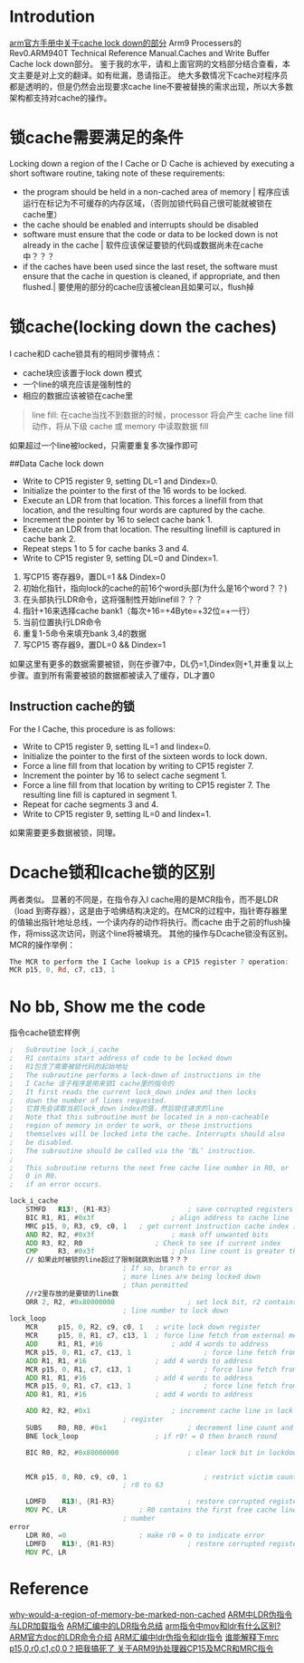 # Introdution 
[arm官方手册中关于cache lock down的部分][0]
Arm9 Processers的Rev0.ARM940T Technical Reference Manual.Caches and Write Buffer Cache lock down部分。
鉴于我的水平，请和上面官网的文档部分结合查看，本文主要是对上文的翻译。如有纰漏，恳请指正。
绝大多数情况下cache对程序员都是透明的，但是仍然会出现要求cache line不要被替换的需求出现，所以大多数架构都支持对cache的操作。
# 锁cache需要满足的条件
Locking down a region of the I Cache or D Cache is achieved by executing a short software routine, taking note of these requirements:

+ the program should be held in a non-cached area of memory | 程序应该运行在标记为不可缓存的内存区域，（否则加锁代码自己很可能就被锁在cache里）
+ the cache should be enabled and interrupts should be disabled
+ software must ensure that the code or data to be locked down is not already in the cache | 软件应该保证要锁的代码或数据尚未在cache中？？？
+ if the caches have been used since the last reset, the software must ensure that the cache in question is cleaned, if appropriate, and then flushed.| 要使用的部分的cache应该被clean且如果可以，flush掉

# 锁cache(locking down the caches)
I cache和D cache锁具有的相同步骤特点：

+ cache块应该置于lock down 模式
+ 一个line的填充应该是强制性的
+ 相应的数据应该被锁在cache里

>line fill: 在cache当找不到数据的时候，processor 将会产生 cache line fill 动作，将从下级 cache 或 memory 中读取数据 fill

如果超过一个line被locked，只需要重复多次操作即可

##Data Cache lock down

+ Write to CP15 register 9, setting DL=1 and Dindex=0.
+ Initialize the pointer to the first of the 16 words to be locked.
+ Execute an LDR from that location. This forces a linefill from that location, and the resulting four words are captured by the cache.
+ Increment the pointer by 16 to select cache bank 1.
+ Execute an LDR from that location. The resulting linefill is captured in cache bank 2.
+ Repeat steps 1 to 5 for cache banks 3 and 4.
+ Write to CP15 register 9, setting DL=0 and Dindex=1.

1. 写CP15 寄存器9，置DL=1 && Dindex=0
2. 初始化指针，指向lock的cache的前16个word头部(为什么是16个word？？)
3. 在头部执行LDR命令，这将强制性开始linefill？？？
4. 指针+16来选择cache bank1（每次+16=+4Byte=+32位=+一行）
5. 当前位置执行LDR命令
6. 重复1-5命令来填充bank 3,4的数据
7. 写CP15 寄存器9，置DL=0 && Dindex=1

如果这里有更多的数据需要被锁，则在步骤7中，DL仍=1,Dindex则+1,并重复以上步骤。直到所有需要被锁的数据都被读入了缓存，DL才置0

## Instruction cache的锁
For the I Cache, this procedure is as follows:

+ Write to CP15 register 9, setting IL=1 and Iindex=0.
+ Initialize the pointer to the first of the sixteen words to lock down.
+ Force a line fill from that location by writing to CP15 register 7.
+ Increment the pointer by 16 to select cache segment 1.
+ Force a line fill from that location by writing to CP15 register 7. The resulting line fill is captured in segment 1.
+ Repeat for cache segments 3 and 4.
+ Write to CP15 register 9, setting IL=0 and Iindex=1.

如果需要更多数据被锁，同理。

# Dcache锁和Icache锁的区别
两者类似。
显著的不同是，在指令存入I cache用的是MCR指令，而不是LDR（load 到寄存器），这是由于哈佛结构决定的。在MCR的过程中，指针寄存器里的值输出指针地址总线，一个读内存的动作将执行。而cache 由于之前的flush操作，将miss这次访问，则这个line将被填充。
其他的操作与Dcache锁没有区别。
MCR的操作举例：
```asm
The MCR to perform the I Cache lookup is a CP15 register 7 operation:
MCR p15, 0, Rd, c7, c13, 1
```
# No bb, Show me the code
指令cache锁宏样例
```asm
;	Subroutine lock_i_cache
;	R1 contains start address of code to be locked down 
;	R1包含了需要被锁代码的起始地址
;	The subroutine performs a lock-down of instructions in the 
;	I Cache 该子程序是用来锁I cache里的指令的
;	It first reads the current lock_down index and then locks 	
;	down the number of lines requested.
;	它首先会读取当前lock_down index的值，然后锁住请求的line
;	Note that this subroutine must be located in a non-cacheable
;	region of memory in order to work, or these instructions
;	themselves will be locked into the cache. Interrupts should also 
;	be disabled.
;	The subroutine should be called via the ‘BL’ instruction.
;
;	This subroutine returns the next free cache line number in R0, or 
;	0 in R0.
;	if an error occurs.

lock_i_cache
	STMFD 	R13!, {R1-R3}					; save corrupted registers 保存中断寄存器
	BIC	R1, R1, #0x3f					; align address to cache line
	MRC	p15, 0, R3, c9, c0, 1 	; get current instruction cache index 这里并不是写错了，此处将协处理器p15的寄存器中的数据传送到ARM处理器的寄存器r3中
	AND	R2, R2, #0x3f					; mask off unwanted bits
	ADD	R3, R2, R0					; Check to see if current index
	CMP 	R3, #0x3f					; plus line count is greater than 63
    // 如果此时被锁的line超过了限制就跳到出错？？？
							; If so, branch to error as
							; more lines are being locked down
							; than permitted
	//r2里存放的是要锁的line数
	ORR	2, R2, #0x80000000					; set lock bit, r2 contains the cache
							; line number to lock down
lock_loop
	MCR 	p15, 0, R2, c9, c0, 1 	; write lock down register
	MCR 	p15, 0, R1, c7, c13, 1	; force line fetch from external memory 
	ADD 	R1, R1, #16					; add 4 words to address
	MCR	p15, 0, R1, c7, c13, 1					; force line fetch from external memory
	ADD	R1, R1, #16					; add 4 words to address
	MCR	p15, 0, R1, c7, c13, 1					; force line fetch from external memory
	ADD	R1, R1, #16					; add 4 words to address
	MCR	p15, 0, R1, c7, c13, 1					; force line fetch from external memory
	ADD	R1, R1, #16					; add 4 words to address

	ADD	R2, R2, #0x1					; increment cache line in lock down 
							; register
	SUBS	R0, R0, #0x1					; decrement line count and set flags
	BNE	lock_loop					; if r0! = 0 then branch round

	BIC	R0, R2, #0x80000000					; clear lock bit in lockdown register


	MCR	p15, 0, R0, c9, c0, 1					; restrict victim counter to lines 
							; r0 to 63

	LDMFD	 R13!, {R1-R3}					; restore corrupted registers and return
	MOV	PC, LR					; R0 contains the first free cache line
							; number
error
	LDR	R0, =0					; make r0 = 0 to indicate error
	LDMFD	 R13!, {R1-R3}					; restore corrupted registers and return
	MOV	PC, LR
```

# Reference

[why-would-a-region-of-memory-be-marked-non-cached](http://stackoverflow.com/questions/90204/why-would-a-region-of-memory-be-marked-non-cached)
[ARM中LDR伪指令与LDR加载指令](http://www.cnblogs.com/hnrainll/archive/2011/06/14/2080241.html)
[ARM汇编中的LDR指令总结](http://blog.sina.com.cn/s/blog_5f9b3de40100qvnr.html)
[arm指令中mov和ldr有什么区别?](http://zhidao.baidu.com/question/39403018.html)
[ARM官方doc的LDR命令介绍](http://infocenter.arm.com/help/topic/com.arm.doc.dui0204ic/Chdhbfcd.html)
[ARM汇编中ldr伪指令和ldr指令](http://blog.csdn.net/ce123/article/details/7182756)
[谁能解释下mrc p15,0,r0,c1,c0,0？把我搞死了 ](http://bbs.csdn.net/topics/200014187)
[关于ARM9协处理器CP15及MCR和MRC指令  ](http://6xudonghai.blog.163.com/blog/static/336406292008724103317304/)

[0]: http://infocenter.arm.com/help/index.jsp?topic=/com.arm.doc.ddi0092b/ch04s06s01.html "arm cache lock的说明"